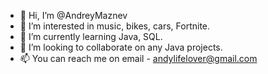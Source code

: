 - 👋 Hi, I’m @AndreyMaznev
- 👀 I’m interested in music, bikes, cars, Fortnite.
- 🌱 I’m currently learning Java, SQL.
- 💞️ I’m looking to collaborate on any Java projects.
- 📫 You can reach me on email - andylifelover@gmail.com  

<!---
AndreyMaznev/AndreyMaznev is a ✨ special ✨ repository because its `README.md` (this file) appears on your GitHub profile.
You can click the Preview link to take a look at your changes.
--->
